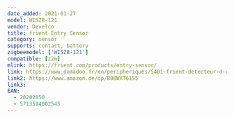```yaml
---
date_added: 2021-01-27
model: WISZB-121
vendor: Develco
title: frient Entry Sensor
category: sensor
supports: contact, battery
zigbeemodel: ['WISZB-121']
compatible: [z2m]
mlink: https://frient.com/products/entry-sensor/
link: https://www.domadoo.fr/en/peripheriques/5401-frient-detecteur-d-ouverture-de-porte-ou-fenetre-zigbee-30-5713594002545.html
link2: https://www.amazon.de/dp/B08WXT6155
link3: 
EAN:
  - 20202050
  - 5713594002545
---
```


